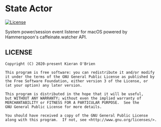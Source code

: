 # State Actor
[![License](https://img.shields.io/badge/License-GPL%203.0-blue.svg)](https://www.gnu.org/licenses/gpl-3.0.html)

System power/session event listener for macOS powered by Hammerspoon's caffeinate.watcher API.

## LICENSE
	Copyright (C) 2020-present Kieran O'Brien

	This program is free software: you can redistribute it and/or modify
	it under the terms of the GNU General Public License as published by
	the Free Software Foundation, either version 3 of the License, or
	(at your option) any later version.

	This program is distributed in the hope that it will be useful,
	but WITHOUT ANY WARRANTY; without even the implied warranty of
	MERCHANTABILITY or FITNESS FOR A PARTICULAR PURPOSE.  See the
	GNU General Public License for more details.

	You should have received a copy of the GNU General Public License
	along with this program.  If not, see <http://www.gnu.org/licenses/>.
